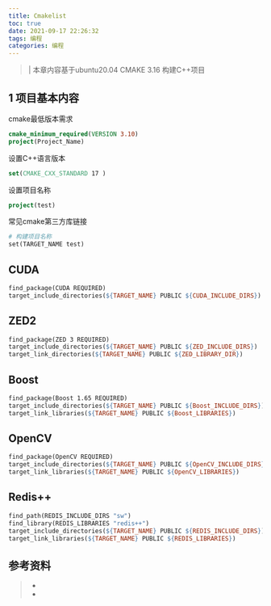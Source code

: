 ```yaml
---
title: Cmakelist
toc: true
date: 2021-09-17 22:26:32
tags: 编程
categories: 编程
---
```


>| 本章内容基于ubuntu20.04 CMAKE 3.16 构建C++项目

## 1 项目基本内容
cmake最低版本需求
```cmake
cmake_minimum_required(VERSION 3.10)
project(Project_Name)
```

设置C++语言版本
```cmake
set(CMAKE_CXX_STANDARD 17 )
```

设置项目名称
```cmake
project(test)
```

常见cmake第三方库链接

```makefile
# 构建项目名称
set(TARGET_NAME test)
```

## CUDA

```makefile
find_package(CUDA REQUIRED)
target_include_directories(${TARGET_NAME} PUBLIC ${CUDA_INCLUDE_DIRS})
```

## ZED2

```makefile
find_package(ZED 3 REQUIRED)
target_include_directories(${TARGET_NAME} PUBLIC ${ZED_INCLUDE_DIRS})
target_link_directories(${TARGET_NAME} PUBLIC ${ZED_LIBRARY_DIR})
```

## Boost

```makefile
find_package(Boost 1.65 REQUIRED)
target_include_directories(${TARGET_NAME} PUBLIC ${Boost_INCLUDE_DIRS})
target_link_libraries(${TARGET_NAME} PUBLIC ${Boost_LIBRARIES})
```

## OpenCV

```makefile
find_package(OpenCV REQUIRED)
target_include_directories(${TARGET_NAME} PUBLIC ${OpenCV_INCLUDE_DIRS})
target_link_libraries(${TARGET_NAME} PUBLIC ${OpenCV_LIBRARIES})
```

## Redis++

```makefile
find_path(REDIS_INCLUDE_DIRS "sw")
find_library(REDIS_LIBRARIES "redis++")
target_include_directories(${TARGET_NAME} PUBLIC ${REDIS_INCLUDE_DIRS})
target_link_libraries(${TARGET_NAME} PUBLIC ${REDIS_LIBRARIES})
```



## 参考资料
> - []()
> - []()
